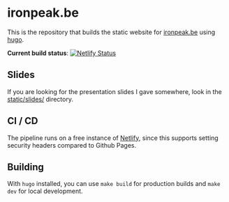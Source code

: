 
# ironpeak.be

This is the repository that builds the static website for [ironpeak.be](https://ironpeak.be/) using [hugo](https://gohugo.io/).

**Current build status**:
[![Netlify Status](https://api.netlify.com/api/v1/badges/55df448b-0cad-4bc9-bf27-50b65531eea1/deploy-status)](https://app.netlify.com/sites/ironpeakbe/deploys)

## Slides

If you are looking for the presentation slides I gave somewhere, look in the [static/slides/](static/slides/) directory.

## CI / CD

The pipeline runs on a free instance of [Netlify](https://www.netlify.com/), since this supports setting security headers compared to Github Pages.

## Building

With `hugo` installed, you can use `make build` for production builds and `make dev` for local development.
